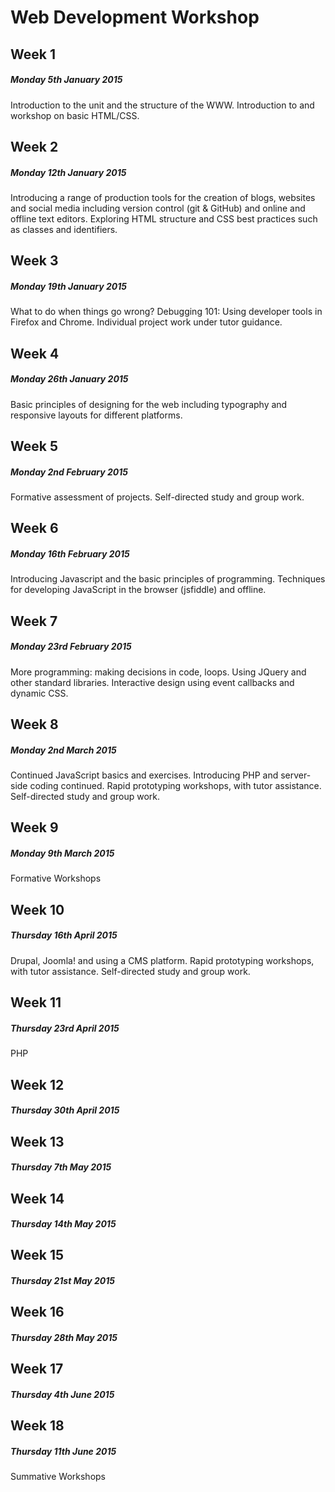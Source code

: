 # Web Development Workshop

## Week 1

##### Monday 5th January 2015

Introduction to the unit and the structure of the WWW. Introduction to and workshop on basic HTML/CSS.

## Week 2

##### Monday 12th January 2015

Introducing a range of production tools for the creation of blogs, websites and social media including version control (git & GitHub) and online and offline text editors.  Exploring HTML structure and CSS best practices such as classes and identifiers.

## Week 3

##### Monday 19th January 2015

What to do when things go wrong? Debugging 101: Using developer tools in Firefox and Chrome. Individual project work under tutor guidance.

## Week 4

##### Monday 26th January 2015

Basic principles of designing for the web including typography and responsive layouts for different platforms.

## Week 5

##### Monday 2nd February 2015

Formative assessment of projects.
Self-directed study and group work.

## Week 6

##### Monday 16th February 2015

Introducing Javascript and the basic principles of programming. Techniques for developing JavaScript in the browser (jsfiddle) and offline.

## Week 7

##### Monday 23rd February 2015

More programming: making decisions in code, loops.  Using JQuery and other standard libraries. Interactive design using event callbacks and dynamic CSS.

## Week 8

##### Monday 2nd March 2015

Continued JavaScript basics and exercises. Introducing PHP and server-side coding continued. Rapid prototyping workshops, with tutor assistance.  Self-directed study and group work.

## Week 9

##### Monday 9th March 2015

Formative Workshops


## Week 10

##### Thursday 16th April 2015

Drupal, Joomla! and using a CMS platform. Rapid prototyping workshops, with tutor assistance. Self-directed study and group work.

## Week 11

##### Thursday 23rd April 2015

PHP

## Week 12

##### Thursday 30th April 2015

## Week 13

##### Thursday 7th May 2015


## Week 14

##### Thursday 14th May 2015


## Week 15

##### Thursday 21st May 2015


## Week 16

##### Thursday 28th May 2015


## Week 17

##### Thursday 4th June 2015


## Week 18

##### Thursday 11th June 2015

Summative Workshops
